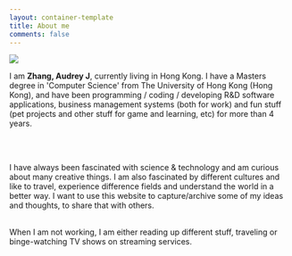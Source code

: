 ```yaml
---
layout: container-template
title: About me
comments: false
---
```


<div class="row">
    <div class="avatar center-block">
        <img class="img-responsive img-circle center-block animated bounceIn" src="{{ site.avatar | prepend: site.baseurl }}" />
    </div>        
</div>

<p style="margin-top: 10px;">

I am <b>Zhang, Audrey J</b>, currently living in Hong Kong. I have a Masters degree in 'Computer Science' from The University of Hong Kong (Hong Kong), and have been programming / coding / developing R&D software applications, business management systems (both for work) and fun stuff (pet projects and other stuff for game and learning, etc) for more than 4 years. 

<br/><br/>

I  have always been fascinated with science & technology and am curious about many creative things. I am also fascinated by different cultures and like to travel, experience difference fields and understand the world in a better way. 
I want to use this website to capture/archive some of my ideas and thoughts, to share that with others.
<br/><br/>

When I am not working, I am either reading up different stuff, traveling or binge-watching TV shows on streaming services.

</p>
